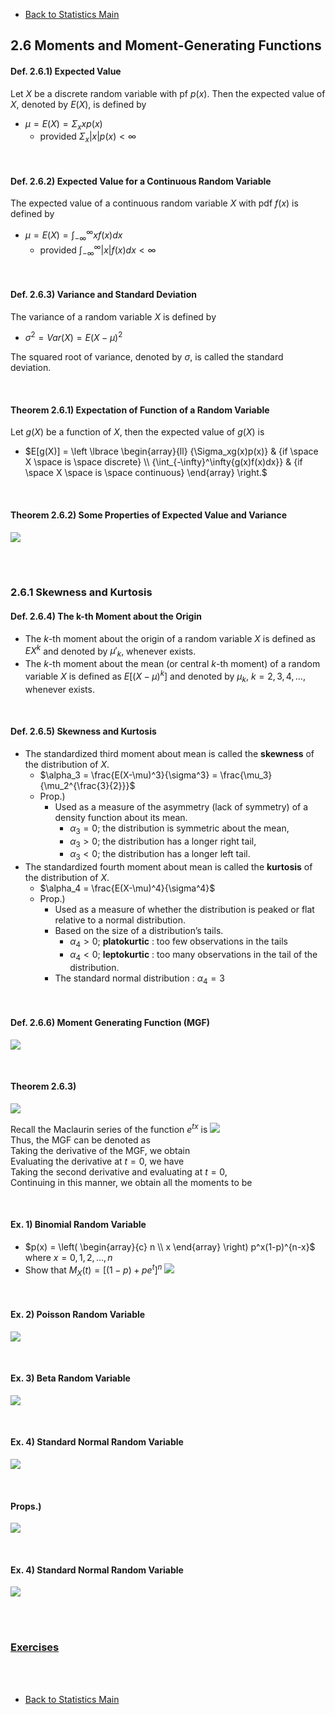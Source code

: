 * [Back to Statistics Main](../../main.md)

## 2.6 Moments and Moment-Generating Functions
#### Def. 2.6.1) Expected Value
Let $X$ be a discrete random variable with pf $p(x)$. Then the expected value of $X$, denoted by $E(X)$, is defined by
* $\mu = E(X) = \Sigma_x{xp(x)}$
  * provided $\Sigma_x{|x|p(x)} \lt \infty$

<br>

#### Def. 2.6.2) Expected Value for a Continuous Random Variable
The expected value of a continuous random variable $X$ with pdf $f(x)$ is defined by
* $\mu = E(X) = \int_{-\infty}^\infty xf(x)dx$
  * provided $\int_{-\infty}^\infty |x|f(x)dx \lt \infty$

<br>

#### Def. 2.6.3) Variance and Standard Deviation
The variance of a random variable $X$ is defined by 
* $\sigma^2 = Var(X) = E(X-\mu)^2$   

The squared root of variance, denoted by $\sigma$, is called the standard deviation. 

<br>

#### Theorem 2.6.1) Expectation of Function of a Random Variable
Let $g(X)$ be a function of $X$, then the expected value of $g(X)$ is
* $`E[g(X)] = \left \lbrace \begin{array}{ll} {\Sigma_xg(x)p(x)} & {if \space X \space is \space discrete} \\ {\int_{-\infty}^\infty{g(x)f(x)dx}} & {if \space X \space is \space continuous} \end{array} \right.`$ 

<br>

#### Theorem 2.6.2) Some Properties of Expected Value and Variance
![](images/001.png)

<br><br>

### 2.6.1 Skewness and Kurtosis
#### Def. 2.6.4) The k-th Moment about the Origin
* The $k$-th moment about the origin of a random variable $X$ is defined as $EX^k$ and denoted by $\mu'_k$, whenever exists.
* The $k$-th moment about the mean (or central $k$-th moment) of a random variable $X$ is defined as $E[(X-\mu)^k]$ and denoted by $\mu_k$, $k=2,3,4, \dots$, whenever exists.

<br>

#### Def. 2.6.5) Skewness and Kurtosis
* The standardized third moment about mean is called the **skewness** of the distribution of $X$.
  * $\alpha_3 = \frac{E(X-\mu)^3}{\sigma^3} = \frac{\mu_3}{\mu_2^{\frac{3}{2}}}$
  * Prop.)
    * Used as a measure of the asymmetry (lack of symmetry) of a density function about its mean.
      * $\alpha_3 = 0$; the distribution is symmetric about the mean, 
      * $\alpha_3 \gt 0$; the distribution has a longer right tail, 
      * $\alpha_3 \lt 0$; the distribution has a longer left tail.
* The standardized fourth moment about mean is called the **kurtosis** of the distribution of $X$.
  * $\alpha_4 = \frac{E(X-\mu)^4}{\sigma^4}$
  * Prop.)
    * Used as a measure of whether the distribution is peaked or flat relative to a normal distribution.
    * Based on the size of a distribution’s tails.
      * $\alpha_4 \gt 0$; **platokurtic** : too few observations in the tails
      * $\alpha_4 \lt 0$; **leptokurtic** : too many observations in the tail of the distribution.
    * The standard normal distribution : $\alpha_4 = 3$

<br>

#### Def. 2.6.6) Moment Generating Function (MGF)
![](images/002.png)

<br>

#### Theorem 2.6.3)
![](images/003.png)

Recall the Maclaurin series of the function $e^{tx}$ is ![](images/004.png)   
Thus, the MGF can be denoted as   
Taking the derivative of the MGF, we obtain   
Evaluating the derivative at $t=0$, we have   
Taking the second derivative and evaluating at $t=0$,   
Continuing in this manner, we obtain all the moments to be   


<br>

#### Ex. 1) Binomial Random Variable
* $`p(x) = \left( \begin{array}{c} n \\ x \end{array} \right) p^x(1-p)^{n-x}`$ where $x=0,1,2, \dots, n$
* Show that $M_X(t)=[(1-p)+pe^t]^n$
  ![](images/011.png)

<br>

#### Ex. 2) Poisson Random Variable
![](images/012.png)

<br>

#### Ex. 3) Beta Random Variable
![](images/013.png)

<br>

#### Ex. 4) Standard Normal Random Variable
![](images/014.png)

<br>

#### Props.)
![](images/010.png)

<br>

#### Ex. 4) Standard Normal Random Variable
![](images/014.png)

<br><br>

### [Exercises](./exercises.md)

<br><br>

* [Back to Statistics Main](../../main.md)